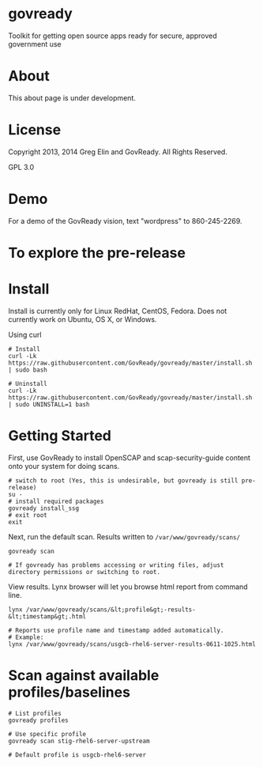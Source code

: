 govready
========

Toolkit for getting open source apps ready for secure, approved government use

# About 
This about page is under development.

# License
Copyright 2013, 2014 Greg Elin and GovReady. All Rights Reserved.

GPL 3.0

# Demo

For a demo of the GovReady vision, text "wordpress" to 860-245-2269.

# To explore the pre-release

# Install

Install is currently only for Linux RedHat, CentOS, Fedora. Does not currently work on Ubuntu, OS X, or Windows. 

Using curl
```
# Install
curl -Lk https://raw.githubusercontent.com/GovReady/govready/master/install.sh | sudo bash

# Uninstall
curl -Lk https://raw.githubusercontent.com/GovReady/govready/master/install.sh | sudo UNINSTALL=1 bash

```

# Getting Started
First, use GovReady to install OpenSCAP and scap-security-guide content onto your system for doing scans.

```
# switch to root (Yes, this is undesirable, but govready is still pre-release)
su -
# install required packages
govready install_ssg
# exit root
exit
```

Next, run the default scan. Results written to `/var/www/govready/scans/`

```
govready scan

# If govready has problems accessing or writing files, adjust directory permissions or switching to root.
```

View results. Lynx browser will let you browse html report from command line.
```
lynx /var/www/govready/scans/&lt;profile&gt;-results-&lt;timestamp&gt;.html

# Reports use profile name and timestamp added automatically. 
# Example:
lynx /var/www/govready/scans/usgcb-rhel6-server-results-0611-1025.html

```

# Scan against available profiles/baselines
```
# List profiles
govready profiles

# Use specific profile
govready scan stig-rhel6-server-upstream

# Default profile is usgcb-rhel6-server

```

